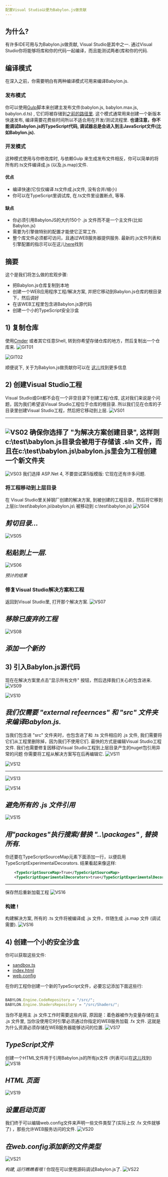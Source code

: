 ```yaml
---
配置Visual Studio以便为Babylon.js做贡献
---
```

## 为什么?
有许多IDE可用与为Babylon.js做贡献, Visual Studio是其中之一.
通过Visual Studio你将能够将库和你的代码一起编译，而且能测试两者(库和你的代码.
## 编译模式
在深入之前，你需要明白有两种编译模式可用来编译Babylon.js.

### 发布模式
你可以使用[Gulp](https://github.com/BabylonJS/Babylon.js/tree/master/Tools/Gulp)脚本来创建主发布文件(babylon.js, babylon.max.js, babylon.d.ts) , 它们将被存储到[之前的路径里](https://github.com/BabylonJS/Babylon.js/tree/master/dist/preview%20release).
这个模式通常用来创建一个新版本快速发布, 编译需要花费些时间所以不适合用在开发/测试流程里.
**也请注意，你不能调试Babylon.js的TypeScript代码, 调试器总是会进入到主JavaScript文件(比如Babylon.js).**
 
### 开发模式
这种模式使用与你修改库时, 与依赖Gulp 来生成发布文件相反，你可以简单的将所有的.ts文件编译成.js (以及.js.map)文件.
#### 优点
 * 编译快速(它仅仅编译.ts文件成.js文件, 没有合并/缩小)
 * 你可以在TypeScript里调试库, 在.ts文件里设置断点, 等等.
#### 缺点
 * 你必须引用BabylonJS的大约150个 .js 文件而不是一个主文件(比如Babylon.js)
 * 需要为引擎做特别的配置才能使它正常工作.
 * 整个库文件必须都可访问，且通过WEB服务器提供服务.
最新的.js文件列表和引擎配置的指示可以在这儿[here](http://doc.babylonjs.com/generals/Creating_the_Mini-fied_Version)找到

## 摘要
这个是我们将怎么做的宏观步骤:
 
 * 把Babylon.js仓库复制到本地
 * 创建一个WEB应用程序工程/解决方案, 并把它移动到Babylon.js仓库的根目录下，然后调好
 * 在该WEB工程里包含进Babylon.js源代码
 * 创建一个小的TypeScript安全沙盒

## 1) 复制仓库
使用[Cmder](http://cmder.net/) 或者其它任意Shell, 转到你希望存储仓库的地方，然后复制出一个仓库来.
![GIT01](http://i.imgur.com/ROTb1fN.png)

![GIT02](http://i.imgur.com/YhFVMbN.png)

顺便说下, 关于为Babylon.js做贡献你可以在 [这儿](http://pixelcodr.com/tutos/contribute/contribute.html)找到更多信息
## 2) 创建Visual Studio工程
Visual Studio或Git都不会在一个非空目录下创建工程/仓库, 这对我们来说是个问题，因为我们希望该Visual Studio工程位于仓库的根目录.
所以我们见在仓库的子目录里创建Visual Studio工程，然后把它移动到上层.
![VS01](http://i.imgur.com/msPuayq.png)

---

![VS02](http://i.imgur.com/Tb3nxWZ.png)
确保你选择了 "为解决方案创建目录", 这样则c:\test\babylon.js目录会被用于存储该 .sln 文件，而且在c:\test\babylon.js\babylon.js里会为工程创建一个新文件夹
---

![VS03](http://i.imgur.com/fZLlLQW.png)
我们选择 ASP.Net 4, 不要尝试第5版模版: 它现在还有许多问题.
### 将工程移动到上层目录
在 Visual Studio里关掉钢厂创建的解决方案, 到被创建的工程目录，然后将它移到上层(c:\test\babylon.js\babylon.js\ 被移动到 c:\test\babylon.js\)
![VS04](http://i.imgur.com/bMRmkPc.png)

_剪切目录..._
---

![VS05](http://i.imgur.com/fcnZDzu.png)

_粘贴到上一层._
---

![VS06](http://i.imgur.com/BBFfRLE.png)

_预计的结果_
### 修复Visual Studio解决方案和工程
返回到Visual Studio里, 打开那个解决方案.
![VS07](http://i.imgur.com/gTjX1m5.png)

_移除已废弃的工程_
---

![VS08](http://i.imgur.com/hB7z6vU.png)

_添加一个新的_
---

## 3) 引入Babylon.js源代码
现在在解决方案里点击"显示所有文件" 按钮，然后选择我们关心的包含进来.
![VS09](http://i.imgur.com/RkR1dFU.png)

![VS10](http://i.imgur.com/XZ58SpM.png)

_我们仅需要 "external refeernces" 和 "src" 文件夹来编译Babylon.js._
---

当我们包含进 "src" 文件夹时，也包含进了和 .ts 文件相应的 .js 文件, 我们需要将它们从工程里删除掉，因为我们不使用它们. 最快的方式是编辑Visual Studio工程文件.
我们也需要修复因移动Visual Studio工程到上层目录产生的nuget包引用异常的问题
你需要将工程从解决方案写在后再编辑它.
![VS11](http://i.imgur.com/t0nOL17.png)

![VS12](http://i.imgur.com/dvTYcR3.png)

---

![VS13](http://i.imgur.com/xvtScCd.png)

![VS14](http://i.imgur.com/rMASFHL.png)

_避免所有的 .js 文件引用_
---

![VS15](http://i.imgur.com/xDB1gvI.png)

_用"packages"执行搜索/替换 "..\packages" , 替换所有._
---

你还要在TypeScriptSourceMap元素下面添加一行，以便启用TypeScriptExperimentalDecorators.
结果看起来像这样:
```xml
    <TypeScriptSourceMap>True</TypeScriptSourceMap>
    <TypeScriptExperimentalDecorators>true</TypeScriptExperimentalDecorators>
```


---

保存然后重新加载工程
![VS16](http://i.imgur.com/AmXRYZj.png)

### 构建 !
构建解决方案, 所有的 .ts 文件将被编译成 .js 文件，伴随生成 .js.map 文件 (调试需要).
![VS16](http://i.imgur.com/GIecIBA.png)

## 4) 创建一个小的安全沙盒
你可以获取这些文件:
 - [sandbox.ts](https://github.com/nockawa/Documentation/blob/master/content/generals/General/setupVisual/sandbox.ts)
 - [index.html](https://github.com/nockawa/Documentation/blob/master/content/generals/General/setupVisual/index.html)
 - [web.config](https://github.com/nockawa/Documentation/blob/master/content/generals/General/setupVisual/Web.config)

在你的工程你创建一个新的TypeScript文件，必要忘记添加下面这些行:
```javascript

BABYLON.Engine.CodeRepository = "/src/";
BABYLON.Engine.ShadersRepository = "/src/Shaders/";
```

当你不是用主 .js 文件工作时需要这些内容, 原因是：着色器被作为变量存储在主 .js 文件里, 当你没使用它时引擎必须通过你指定的WEB服务加载 .fx 文件. 这就是为什么资源必须存储在WEB服务器能够访问的位置.
![VS17](http://i.imgur.com/gcd0WX0.png)

_TypeScript文件_
---

创建一个HTML文件用于引用Babylon.js的所有js文件 (列表可以在[这儿](http://doc.babylonjs.com/generals/Creating_the_Mini-fied_Version)找到)
![VS18](http://i.imgur.com/srkwpF5.png)

_HTML 页面_
---

![VS19](http://i.imgur.com/9HMP6UN.png)

_设置启动页面_
---

我们终于可以编辑web.config文件来声明一些文件类型了(实际上仅 .fx 文件就够了) ，那些允许WEB服务访问的文件.
![VS20](http://i.imgur.com/mKDOqMu.png)

_在web.config添加新的文件类型_
---

![VS21](http://i.imgur.com/Ee91e78.png)

_构建, 运行瞧瞧看哦 !_
你现在可以使用源码调试Babylon.js了.
![VS22](http://i.imgur.com/vtcjnQm.png)
